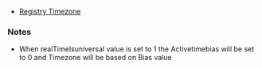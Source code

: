* <a href="https://kb.digital-detective.net/display/BF/Identification+of+Time+Zone+Settings+on+Suspect+Computer">Registry Timezone</a>

### Notes
* When realTimeIsuniversal value is set to 1 the Activetimebias will be set to 0 and Timezone will be based on Bias value
